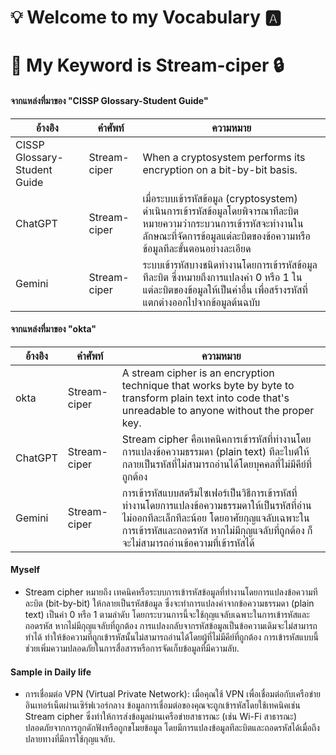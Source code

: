 # 💡 Welcome to my Vocabulary 🅰️

# 🔑 My Keyword is Stream-ciper 🔒

#### จากแหล่งที่มาของ "CISSP Glossary-Student Guide"

| อ้างอิง | คำศัพท์ | ความหมาย |
| ---- | ---- | ---- |
| CISSP Glossary-Student Guide | Stream-ciper | When a cryptosystem performs its encryption on a bit-by-bit basis. |
| ChatGPT | Stream-ciper | เมื่อระบบเข้ารหัสข้อมูล (cryptosystem) ดำเนินการเข้ารหัสข้อมูลโดยพิจารณาทีละบิต หมายความว่ากระบวนการเข้ารหัสจะทำงานในลักษณะที่จัดการข้อมูลแต่ละบิตของข้อความหรือข้อมูลทีละขั้นตอนอย่างละเอียด |
| Gemini | Stream-ciper | ระบบเข้ารหัสบางชนิดทำงานโดยการเข้ารหัสข้อมูลทีละบิต ซึ่งหมายถึงการแปลงค่า 0 หรือ 1 ในแต่ละบิตของข้อมูลให้เป็นค่าอื่น เพื่อสร้างรหัสที่แตกต่างออกไปจากข้อมูลต้นฉบับ |

#### จากแหล่งที่มาของ "okta"

| อ้างอิง | คำศัพท์ | ความหมาย |
| ---- | ---- | ---- |
| okta | Stream-ciper | A stream cipher is an encryption technique that works byte by byte to transform plain text into code that's unreadable to anyone without the proper key. |
| ChatGPT | Stream-ciper | Stream cipher คือเทคนิคการเข้ารหัสที่ทำงานโดยการแปลงข้อความธรรมดา (plain text) ทีละไบต์ให้กลายเป็นรหัสที่ไม่สามารถอ่านได้โดยบุคคลที่ไม่มีคีย์ที่ถูกต้อง |
| Gemini | Stream-ciper | การเข้ารหัสแบบสตรีมไซเฟอร์เป็นวิธีการเข้ารหัสที่ทำงานโดยการแปลงข้อความธรรมดาให้เป็นรหัสที่อ่านไม่ออกทีละเล็กทีละน้อย โดยอาศัยกุญแจลับเฉพาะในการเข้ารหัสและถอดรหัส หากไม่มีกุญแจลับที่ถูกต้อง ก็จะไม่สามารถอ่านข้อความที่เข้ารหัสได้ |

#### Myself
- Stream cipher หมายถึง เทคนิคหรือระบบการเข้ารหัสข้อมูลที่ทำงานโดยการแปลงข้อความทีละบิต (bit-by-bit) ให้กลายเป็นรหัสข้อมูล ซึ่งจะทำการแปลงค่าจากข้อความธรรมดา (plain text) เป็นค่า 0 หรือ 1 ตามลำดับ โดยกระบวนการนี้จะใช้กุญแจลับเฉพาะในการเข้ารหัสและถอดรหัส หากไม่มีกุญแจลับที่ถูกต้อง การแปลงกลับจากรหัสข้อมูลเป็นข้อความเดิมจะไม่สามารถทำได้ ทำให้ข้อความที่ถูกเข้ารหัสนั้นไม่สามารถอ่านได้โดยผู้ที่ไม่มีคีย์ที่ถูกต้อง การเข้ารหัสแบบนี้ช่วยเพิ่มความปลอดภัยในการสื่อสารหรือการจัดเก็บข้อมูลที่มีความลับ.

#### Sample in Daily life
- การเชื่อมต่อ VPN (Virtual Private Network): เมื่อคุณใช้ VPN เพื่อเชื่อมต่อกับเครือข่ายอินเทอร์เน็ตผ่านเซิร์ฟเวอร์กลาง ข้อมูลการเชื่อมต่อของคุณจะถูกเข้ารหัสโดยใช้เทคนิคเช่น Stream cipher ซึ่งทำให้การส่งข้อมูลผ่านเครือข่ายสาธารณะ (เช่น Wi-Fi สาธารณะ) ปลอดภัยจากการถูกดักฟังหรือถูกขโมยข้อมูล โดยมีการแปลงข้อมูลทีละบิตและถอดรหัสได้เมื่อถึงปลายทางที่มีการใช้กุญแจลับ.